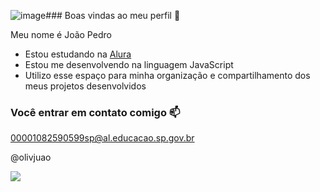 ![image](https://github.com/user-attachments/assets/0727f380-7862-4913-a836-f1060dbb572e)### Boas vindas ao meu perfil 🤍

Meu nome é João Pedro

- Estou estudando na [Alura](www.alura.com.br)
- Estou me desenvolvendo na linguagem JavaScript
- Utilizo esse espaço para minha organização e compartilhamento dos meus projetos desenvolvidos
  
 ### Você entrar em contato comigo 📫

00001082590599sp@al.educacao.sp.gov.br

@olivjuao

![](https://media1.tenor.com/m/ALwMjBLNjm0AAAAd/eilishfluids-guess.gif)
